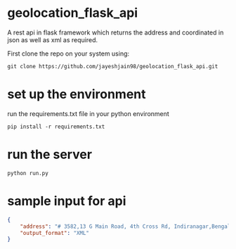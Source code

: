 # geolocation_flask_api
A rest api in flask framework which returns the address and coordinated in json as well as xml as required.

First clone the repo on your system using:
```
git clone https://github.com/jayeshjain98/geolocation_flask_api.git
```

# set up the environment
run the requirements.txt file in your python environment

```
pip install -r requirements.txt
```

# run the server 

```
python run.py
```

# sample input for api

```json
{
    "address": "# 3582,13 G Main Road, 4th Cross Rd, Indiranagar,Bengaluru, Karnataka 560008",
    "output_format": "XML"
}
```

